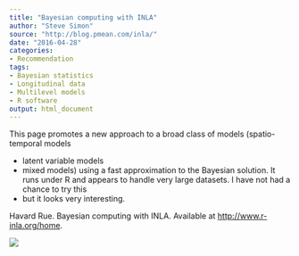 ```yaml
---
title: "Bayesian computing with INLA"
author: "Steve Simon"
source: "http://blog.pmean.com/inla/"
date: "2016-04-28"
categories:
- Recommendation
tags:
- Bayesian statistics
- Longitudinal data
- Multilevel models
- R software
output: html_document
---
```


This page promotes a new approach to a broad class of models
(spatio-temporal models
- latent variable models
- mixed models) using a
fast approximation to the Bayesian solution. It runs under R and appears
to handle very large datasets. I have not had a chance to try this
- but
it looks very interesting.

<!---More--->

Havard Rue. Bayesian computing with INLA. Available at
<http://www.r-inla.org/home>.

![](http://www.pmean.com/new-images/16/inla01.png)




